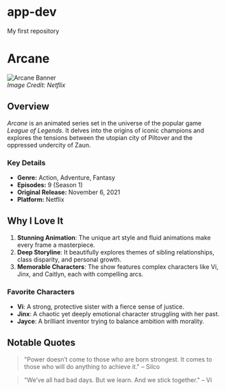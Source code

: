 # app-dev
My first repository
# **Arcane**

![Arcane Banner](https://upload.wikimedia.org/wikipedia/en/5/5f/Arcane_TV_series_poster.jpg)  
*Image Credit: Netflix*

## **Overview**
*Arcane* is an animated series set in the universe of the popular game *League of Legends*. It delves into the origins of iconic champions and explores the tensions between the utopian city of Piltover and the oppressed undercity of Zaun.

### **Key Details**
- **Genre:** Action, Adventure, Fantasy  
- **Episodes:** 9 (Season 1)  
- **Original Release:** November 6, 2021  
- **Platform:** Netflix  

## **Why I Love It**
1. **Stunning Animation**: The unique art style and fluid animations make every frame a masterpiece.  
2. **Deep Storyline**: It beautifully explores themes of sibling relationships, class disparity, and personal growth.  
3. **Memorable Characters**: The show features complex characters like Vi, Jinx, and Caitlyn, each with compelling arcs.

### **Favorite Characters**
- **Vi**: A strong, protective sister with a fierce sense of justice.  
- **Jinx**: A chaotic yet deeply emotional character struggling with her past.  
- **Jayce**: A brilliant inventor trying to balance ambition with morality.

## **Notable Quotes**
> "Power doesn’t come to those who are born strongest. It comes to those who will do anything to achieve it." – Silco

> "We’ve all had bad days. But we learn. And we stick together." – Vi  
